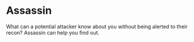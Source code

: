 # Assassin
What can a potential attacker know about you without being alerted to their recon?  Assassin can help you find out.

